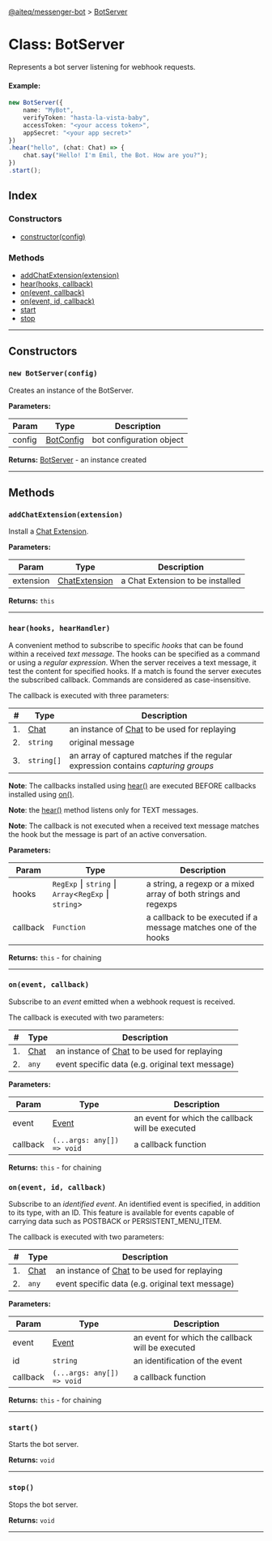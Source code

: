 [@aiteq/messenger-bot](../README.md) > [BotServer](../classes/botserver.md)

# Class: BotServer

Represents a bot server listening for webhook requests.

#### Example:
```typescript
new BotServer({
    name: "MyBot",
    verifyToken: "hasta-la-vista-baby",
    accessToken: "<your access token>",
    appSecret: "<your app secret>"
})
.hear("hello", (chat: Chat) => {
    chat.say("Hello! I'm Emil, the Bot. How are you?");
})
.start();
```

## Index

### Constructors

* [constructor(config)](botserver.md#constructor)

### Methods

* [addChatExtension(extension)](botserver.md#addchatextension)
* [hear(hooks, callback)](botserver.md#hear)
* [on(event, callback)](botserver.md#on1)
* [on(event, id, callback)](botserver.md#on2)
* [start](botserver.md#start)
* [stop](botserver.md#stop)

---
## Constructors
<a id="constructor"></a>

### `new BotServer(config)`

Creates an instance of the BotServer.

**Parameters:**

| Param | Type | Description |
| ------ | ------ | ------ |
| config | [BotConfig](../interfaces/botconfig.md) | bot configuration object |

**Returns:** [BotServer](botserver.md) - an instance created

---

## Methods

<a id="addchatextension"></a>
###  `addChatExtension(extension)`

Install a [Chat Extension](https://developers.facebook.com/docs/messenger-platform/guides/chat-extensions).

**Parameters:**

| Param | Type | Description |
| ------ | ------ | ------ |
| extension | [ChatExtension](../interfaces/chatextension.md)   | a Chat Extension to be installed |


**Returns:** `this`
___

<a id="hear"></a>
###  `hear(hooks, hearHandler)`

A convenient method to subscribe to specific *hooks* that can be found within a received _text message_. The hooks can be specified as a command or using a *regular expression*. When the server receives a text message, it test the content for specified hooks. If a match is found the server executes the subscribed callback. Commands are considered as case-insensitive.

The callback is executed with three parameters:

| # | Type | Description |
| ------ | ------ | ------ |
| 1. | [Chat](chat.md) | an instance of [Chat](chat.md) to be used for replaying |
| 2. | `string` | original message |
| 3. | `string[]` | an array of captured matches if the regular expression contains *capturing groups*  |

**Note**: The callbacks installed using [hear()](botserver.md#hear) are executed BEFORE callbacks installed using [on()](botserver.md#on1).

**Note**: the [hear()](botserver.md#hear) method listens only for TEXT messages.

**Note**: The callback is not executed when a received text message matches the hook but the message is part of an active conversation.

**Parameters:**

| Param | Type | Description |
| ------ | ------ | ------ |
| hooks | `RegExp` ⎮ `string` ⎮ `Array`<`RegExp` ⎮ `string`> | a string, a regexp or a mixed array of both strings and regexps |
| callback | `Function`   |  a callback to be executed if a message matches one of the hooks |

**Returns:** `this` - for chaining
___

<a id="on"></a>
<a id="on1"></a>
###  `on(event, callback)`

Subscribe to an *event* emitted when a webhook request is received.

The callback is executed with two parameters:

| # | Type | Description |
| ------ | ------ | ------ |
| 1. | [Chat](chat.md) | an instance of [Chat](chat.md) to be used for replaying |
| 2. | `any` | event specific data (e.g. original text message) |


**Parameters:**

| Param | Type | Description |
| ------ | ------ | ------ |
| event | [Event](../modules/webhook.event.md) | an event for which the callback will be executed |
| callback | `(...args: any[]) => void` | a callback function |

**Returns:** `this` - for chaining

<a id="on2"></a>
###  `on(event, id, callback)`

Subscribe to an *identified event*. An identified event is specified, in addition to its type, with an ID. This feature is available for events capable of carrying data such as POSTBACK or PERSISTENT_MENU_ITEM.

The callback is executed with two parameters:

| # | Type | Description |
| ------ | ------ | ------ |
| 1. | [Chat](chat.md) | an instance of [Chat](chat.md) to be used for replaying |
| 2. | `any` | event specific data (e.g. original text message) |

**Parameters:**

| Param | Type | Description |
| ------ | ------ | ------ |
| event | [Event](../modules/webhook.event.md) | an event for which the callback will be executed |
| id | `string` | an identification of the event |
| callback | `(...args: any[]) => void` | a callback function |

**Returns:** `this` - for chaining
___

<a id="start"></a>
###  `start()`

Starts the bot server.

**Returns:** `void`
___

<a id="stop"></a>
###  `stop()`

Stops the bot server.

**Returns:** `void`
___
